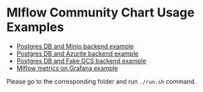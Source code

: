 # Mlflow Community Chart Usage Examples

- [Postgres DB and Minio backend example](postgres-and-minio-example/README.md)
- [Postgres DB and Azurite backend example](postgres-and-azurite-example/README.md)
- [Postgres DB and Fake GCS backend example](postgres-and-fake-gcs-example/README.md)
- [Mlflow metrics on Grafana example](prometheus-dashboard-example/README.md)

Please go to the corresponding folder and run `./run.sh` command.
